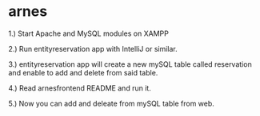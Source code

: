 # arnes

1.) Start Apache and MySQL modules on XAMPP 

2.) Run entityreservation app with IntelliJ or similar.

3.) entityreservation app will create a new mySQL table called reservation and enable to add and delete from said table.

4.) Read arnesfrontend README and run it.

5.) Now you can add and deleate from mySQL table from web.
